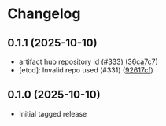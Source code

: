 # Changelog


## 0.1.1 (2025-10-10)

* artifact hub repository id (#333) ([36ca7c7](https://github.com/CloudPirates-io/helm-charts/commit/36ca7c7))
* [etcd]: Invalid repo used (#331) ([92617cf](https://github.com/CloudPirates-io/helm-charts/commit/92617cf))

## 0.1.0 (2025-10-10)

* Initial tagged release
